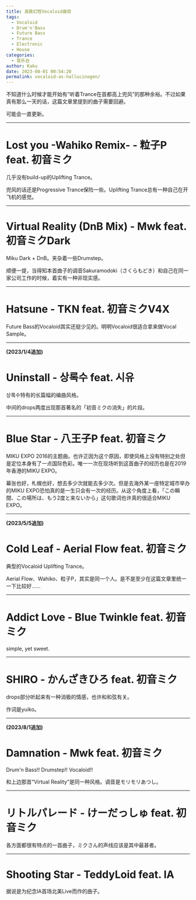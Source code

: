 ```yaml
---
title: 高致幻性Vocaloid曲目
tags:
  - Vocaloid
  - Drum'n'Bass
  - Future Bass
  - Trance
  - Electronic
  - House
categories:
  - 音乐台
author: Kaku
date: 2023-08-01 00:54:20
permalink: vocaloid-as-hallucinogen/
---
```


不知道什么时候才能开始有“听着Trance在首都高上兜风”的那种余裕。不过如果真有那么一天的话，这篇文章里提到的曲子需要回避。

可能会一直更新。

<!--more-->

---

# Lost you -Wahiko Remix- - 粒子P feat. 初音ミク

<lite-youtube videoid="bKYpicVa2uU"></lite-youtube>

几乎没有build-up的Uplifting Trance。

兜风的话还是Progressive Trance保险一些。Uplifting Trance总有一种自己在开飞机的感觉。

---

# Virtual Reality (DnB Mix) - Mwk feat. 初音ミクDark

<lite-youtube videoid="sAVjuex2HLc"></lite-youtube>

Miku Dark + DnB。夹杂着一些Drumstep。

顺便一提，当得知本首曲子的调音Sakuramodoki（さくらもどき）和自己在同一家公司工作的时候，着实有一种非现实感。

---

# Hatsune - TKN feat. 初音ミクV4X

<lite-youtube videoid="6_DWN2XR9oQ"></lite-youtube>

Future Bass的Vocaloid其实还挺少见的。明明Vocaloid很适合拿来做Vocal Sample。

---

**(2023/1/4追加)**

# Uninstall - 상록수 feat. 시유

<lite-youtube videoid="zM559zirWCg"></lite-youtube>

상록수特有的长篇幅的编曲风格。

中间的drops两度出现那首著名的「初音ミクの消失」的片段。

---

# Blue Star - 八王子P feat. 初音ミク

<lite-youtube videoid="sK92X82T3Sk"></lite-youtube>

MIKU EXPO 2016的主题曲。也许正因为这个原因，即使风格上没有特别之处但是定位本身有了一点国际色彩。唯一一次在现场听到这首曲子的经历也是在2019年香港的MIKU EXPO。

幕张也好，札幌也好，想去多少次就能去多少次。但是去海外某一座特定城市举办的MIKU EXPO恐怕真的是一生只会有一次的经历。从这个角度上看，「この瞬間、この場所は、もう2度と来ないから」这句歌词也许真的很适合MIKU EXPO。

---

**(2023/5/5追加)**

# Cold Leaf - Aerial Flow feat. 初音ミク

<lite-youtube videoid="04udMvE7c_A"></lite-youtube>

典型的Vocaloid Uplifting Trance。

Aerial Flow、Wahiko、粒子P，其实是同一个人。是不是至少在这篇文章里统一一下比较好……

---

# Addict Love - Blue Twinkle feat. 初音ミク

<lite-youtube videoid="RmXcGfAT28E"></lite-youtube>

simple, yet sweet.

---

# SHIRO - かんざきひろ feat. 初音ミク

<lite-youtube videoid="UPOrWBT0ptQ"></lite-youtube>

drops部分听起来有一种消极的情感，也许和和弦有关。

作词是yuiko。

---

**(2023/8/1追加)**

# Damnation - Mwk feat. 初音ミク

<lite-youtube videoid="gaUIJEjAVR4"></lite-youtube>

Drum'n Bass!! Drumstep!! Vocaloid!!

和上边那首“Virtual Reality”是同一种风格。调音是モリモリあつし。

---

# リトルパレード - けーだっしゅ feat. 初音ミク

<lite-youtube videoid="VBPlF1AAaLY"></lite-youtube>

各方面都很有特点的一首曲子，ミクさん的声线应该是其中最甚者。

---

# Shooting Star - TeddyLoid feat. IA

<lite-youtube videoid="kdGOWtFXdYI"></lite-youtube>

据说是为纪念IA首场北美Live而作的曲子。